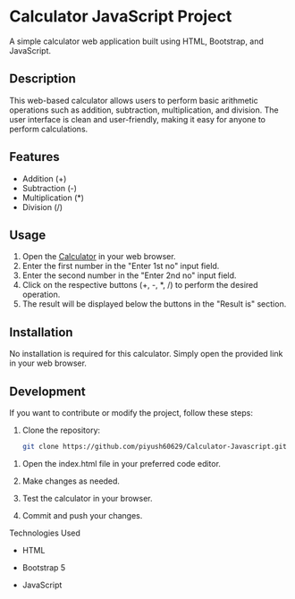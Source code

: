 # Calculator JavaScript Project

A simple calculator web application built using HTML, Bootstrap, and JavaScript.

## Description

This web-based calculator allows users to perform basic arithmetic operations such as addition, subtraction, multiplication, and division. The user interface is clean and user-friendly, making it easy for anyone to perform calculations.

## Features

- Addition (+)
- Subtraction (-)
- Multiplication (*)
- Division (/)

## Usage

1. Open the [Calculator](https://piyush60629.github.io/Calculator-Javascript/) in your web browser.
2. Enter the first number in the "Enter 1st no" input field.
3. Enter the second number in the "Enter 2nd no" input field.
4. Click on the respective buttons (+, -, *, /) to perform the desired operation.
5. The result will be displayed below the buttons in the "Result is" section.

## Installation

No installation is required for this calculator. Simply open the provided link in your web browser.

## Development

If you want to contribute or modify the project, follow these steps:

1. Clone the repository:

   ```bash
   git clone https://github.com/piyush60629/Calculator-Javascript.git

1) Open the index.html file in your preferred code editor.

2) Make changes as needed.

3) Test the calculator in your browser.

4) Commit and push your changes.

Technologies Used

- HTML

- Bootstrap 5

- JavaScript
